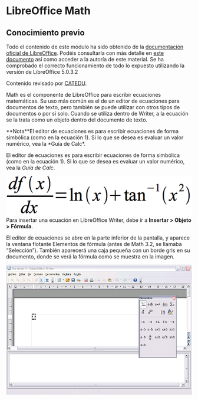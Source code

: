 
# LibreOffice Math

## Conocimiento previo

Todo el contenido de este módulo ha sido obtenido de la [documentación oficial de LibreOffice](https://wiki.documentfoundation.org/Documentation/es). Podéis consultarla con más detalle en [este documento](https://wiki.documentfoundation.org/images/5/56/0109GS3-PrimerosPasosConMath.pdf) así como acceder a la autoría de este material. Se ha comprobado el correcto funcionamiento de todo lo expuesto utilizando la versión de LibreOffice 5.0.3.2 

Contenido revisado por [CATEDU](http://www.catedu.es/webcatedu/).

Math es el componente de LibreOffice para escribir ecuaciones matemáticas. Su uso más común es el de un editor de ecuaciones para documentos de texto, pero también se puede utilizar con otros tipos de documentos o por sí solo. Cuando se utiliza dentro de Writer, a la ecuación se la trata como un objeto dentro del documento de texto.
<td width="700" bgcolor="#94bd5e">**Nota**</td><td width="4415">El editor de ecuaciones es para escribir ecuaciones de forma simbólica (como en la ecuación 1). Si lo que se desea es evaluar un valor numérico, vea la *Guía de Calc*.</td>

El editor de ecuaciones es para escribir ecuaciones de forma simbólica (como en la ecuación 1). Si lo que se desea es evaluar un valor numérico, vea la *Guía de Calc*.



![](img/Captura_de_pantalla_2016-11-29_a_las_23.58.43.png)
Para insertar una ecuación en LibreOffice Writer, debe ir a **Insertar &gt; Objeto &gt; Fórmula**.

El editor de ecuaciones se abre en la parte inferior de la pantalla, y aparece la ventana flotante Elementos de fórmula (antes de Math 3.2, se llamaba “Selección”). También aparecerá una caja pequeña con un borde gris en su documento, donde se verá la fórmula como se muestra en la imagen.

![](img/EditorEcuaciones.png)
